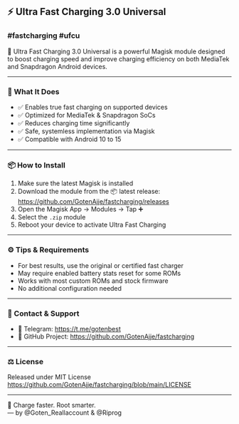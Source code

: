 ## ⚡ Ultra Fast Charging 3.0 Universal  
### #fastcharging #ufcu

🚀 Ultra Fast Charging 3.0 Universal is a powerful Magisk module designed to boost charging speed and improve charging efficiency on both MediaTek and Snapdragon Android devices.

---

### 🔋 What It Does

- ✅ Enables true fast charging on supported devices  
- ✅ Optimized for MediaTek & Snapdragon SoCs  
- ✅ Reduces charging time significantly  
- ✅ Safe, systemless implementation via Magisk  
- ✅ Compatible with Android 10 to 15  

---

### 📦 How to Install

1. Make sure the latest Magisk is installed  
2. Download the module from the 📦 latest release:  
   https://github.com/GotenAjje/fastcharging/releases  
3. Open the Magisk App → Modules → Tap ➕  
4. Select the `.zip` module  
5. Reboot your device to activate Ultra Fast Charging  

---

### ⚙️ Tips & Requirements

- For best results, use the original or certified fast charger  
- May require enabled battery stats reset for some ROMs  
- Works with most custom ROMs and stock firmware  
- No additional configuration needed  

---

### 📢 Contact & Support

- 💬 Telegram: https://t.me/gotenbest  
- 🐙 GitHub Project: https://github.com/GotenAjje/fastcharging  

---

### ⚖️ License

Released under MIT License  
https://github.com/GotenAjje/fastcharging/blob/main/LICENSE  

---

🔌 Charge faster. Root smarter.  
— by @Goten_Reallaccount & @Riprog
